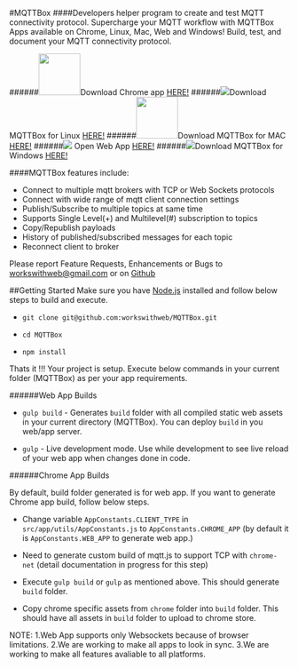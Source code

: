 #MQTTBox
####Developers helper program to create and test MQTT connectivity protocol.
Supercharge your MQTT workflow with MQTTBox Apps available on Chrome, Linux, Mac, Web and Windows! Build, test, and document your MQTT connectivity protocol.

######[<img height="75" width="75" src="http://workswithweb.com/images/platforms/chrome.png">](https://chrome.google.com/webstore/detail/mqttbox/kaajoficamnjijhkeomgfljpicifbkaf)Download Chrome app [HERE!](https://chrome.google.com/webstore/detail/mqttbox/kaajoficamnjijhkeomgfljpicifbkaf)
######[<img src="http://workswithweb.com/images/platforms/linux.png">](http://workswithweb.com/html/mqttbox/install_linux.html)Download MQTTBox for Linux [HERE!](http://workswithweb.com/html/mqttbox/install_linux.html)
######[<img height="75" width="75" src="http://workswithweb.com/images/platforms/mac.png">](http://workswithweb.com/html/mqttbox/install_mac.html)Download MQTTBox for MAC  [HERE!](http://workswithweb.com/html/mqttbox/install_mac.html) 
######[<img src="http://workswithweb.com/images/platforms/html.png">](http://workswithweb.com/mqttbox/app) Open Web App [HERE!](http://workswithweb.com/mqttbox/app)
######[<img src="http://workswithweb.com/images/platforms/windows.png">](http://workswithweb.com/html/mqttbox/install_windows.html)Download MQTTBox for Windows [HERE!](http://workswithweb.com/html/mqttbox/install_windows.html)

####MQTTBox features include:
- Connect to multiple mqtt brokers with TCP or Web Sockets protocols
- Connect with wide range of mqtt client connection settings
- Publish/Subscribe to multiple topics at same time
- Supports Single Level(+) and Multilevel(#) subscription to topics
- Copy/Republish payloads
- History of published/subscribed messages for each topic
- Reconnect client to broker

Please report Feature Requests, Enhancements or Bugs to workswithweb@gmail.com or on [Github](https://github.com/issues)

##Getting Started
Make sure you have [Node.js](https://nodejs.org/en/) installed and follow below steps to build and execute.

- `git clone git@github.com:workswithweb/MQTTBox.git`

- `cd MQTTBox`

- `npm install`

Thats it !!! Your project is setup. Execute below commands in your current folder (MQTTBox) as per your app requirements.

######Web App Builds
- `gulp build` - Generates `build` folder with all compiled static web assets in your current directory (MQTTBox). You can deploy `build` in you web/app server.

- `gulp` - Live development mode. Use while development to see live reload of your web app when changes done in code.

######Chrome App Builds

By default, build folder generated is for web app. If you want to generate Chrome app build, follow below steps.

- Change variable `AppConstants.CLIENT_TYPE` in `src/app/utils/AppConstants.js` to `AppConstants.CHROME_APP` (by default it is `AppConstants.WEB_APP` to generate web app.)

- Need to generate custom build of mqtt.js to support TCP with `chrome-net` (detail documentation in progress for this step)

- Execute `gulp build` or `gulp` as mentioned above. This should generate `build` folder.

- Copy chrome specific assets from `chrome` folder into `build` folder. This should have all assets in `build` folder to upload to chrome store.

NOTE: 
1.Web App supports only Websockets because of browser limitations.
2.We are working to make all apps to look in sync.
3.We are working to make all features avaliable to all platforms.